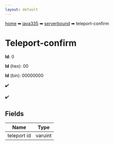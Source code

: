 ```yaml
---
layout: default
---
```


[home](/) ➡ [java335](/protocol/java335) ➡ [serverbound](/protocol/java335/serverbound) ➡ teleport-confirm

# Teleport-confirm

**Id**: 0

**Id** (hex): 00

**Id** (bin): 00000000

✔️

✔️

## Fields

Name | Type
---|---
teleport id | varuint

